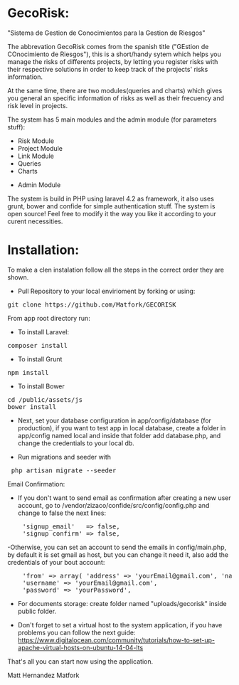 GecoRisk:
=========
"Sistema de Gestion de Conocimientos para la Gestion de Riesgos"

The abbrevation GecoRisk comes from the spanish title ("GEstion de COnocimiento de Riesgos"), 
this is a short/handy sytem which helps you manage the risks of differents projects, by letting you register 
risks with their respective solutions in order to keep track of the projects' risks information.

At the same time, there are two modules(queries and charts) which gives you general an specific information of risks as well as
their frecuency and risk level in projects. 

The system has 5 main modules and the admin module (for parameters stuff):
- Risk Module
- Project Module
- Link Module
- Queries
- Charts
* Admin Module  

The system is build in PHP using laravel 4.2 as framework, it also uses grunt, bower and confide for simple authentication stuff.
The system is open source! Feel free to modify it the way you like it according to your curent necessities.

Installation:
============
To make a clen instalation follow all the steps in the correct order they are shown.  

- Pull Repository to your local envirioment by forking or using:
<pre>git clone https://github.com/Matfork/GECORISK</pre>

From app root directory run:

- To install Laravel:
<pre>composer install</pre>

- To install Grunt
<pre>npm install</pre>

- To install Bower
<pre>cd /public/assets/js
bower install</pre>

- Next, set your database configuration in app/config/database (for production), if you want to test app in local database, create a folder in app/config named local and inside that folder add database.php, and change the credentials to your local db.

- Run migrations and seeder with
<pre> php artisan migrate --seeder</pre>


Email Confirmation: 

- If you don't want to send email as confirmation after creating a new user account, go to 
/vendor/zizaco/confide/src/config/config.php and change to false the next lines:
<pre>
	'signup_email'   => false,
    'signup_confirm' => false,
</pre> 

-Otherwise, you can set an account to send the emails in config/main.php, by default it is set gmail as host, but you can change it need it, also add the credentials of your bout account:
<pre>
	'from' => array( 'address' => 'yourEmail@gmail.com', 'name' => 'GecoRisk' ), 	
	'username' => 'yourEmail@gmail.com',
	'password' => 'yourPassword',
</pre>


- For documents storage: create  folder named "uploads/gecorisk" inside public folder.

- Don't forget to set a virtual host to the system application, if you have problems you can follow the next guide:
https://www.digitalocean.com/community/tutorials/how-to-set-up-apache-virtual-hosts-on-ubuntu-14-04-lts

That's all you can start now using the application.


Matt Hernandez
Matfork